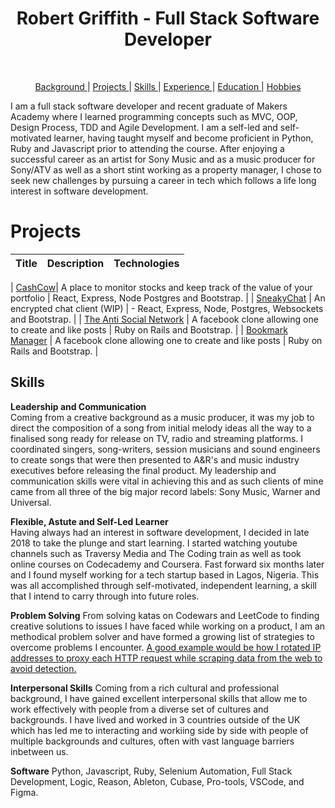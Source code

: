 <h1 align="center">Robert Griffith - Full Stack Software Developer</h1>

<div align="center">
  
<a href="https://sourcerer.io/bibbycodes"><img src="https://img.shields.io/badge/JavaScript-405%20commits-orange.svg" alt=""></a>
<a href="https://sourcerer.io/bibbycodes"><img src="https://img.shields.io/badge/Ruby-299%20commits-orange.svg" alt=""></a>
<a href="https://sourcerer.io/bibbycodes"><img src="https://img.shields.io/badge/SQL-297%20commits-orange.svg" alt=""></a>
<a href="https://sourcerer.io/bibbycodes"><img src="https://img.shields.io/badge/Python-21%20commits-orange.svg" alt=""></a>
<a href="https://sourcerer.io/bibbycodes"><img src="https://img.shields.io/badge/HTML-313%20commits-orange.svg" alt=""></a>
<a href="https://sourcerer.io/bibbycodes"><img src="https://img.shields.io/badge/CSS-431%20commits-orange.svg" alt=""></a>
</div>

<div align="center">

[Background ](#background) |
[Projects ](#projects) |
[Skills ](#skills) |
[Experience ](#experience) |
[Education ](#education) |
[Hobbies ](#hobbies)

</div>

I am a full stack software developer and recent graduate of Makers Academy where I learned programming concepts such as MVC, OOP, Design Process, TDD and Agile Development. I am a self-led and self-motivated learner, having taught myself and become proficient in Python, Ruby and Javascript prior to attending the course. After enjoying a successful career as an artist for Sony Music and as a music producer for Sony/ATV as well as a short stint working as a property manager, I chose to seek new challenges by pursuing a career in tech which follows a life long interest in software development.

# Projects

| Title       | Description           | Technologies  |
|--|--|--|

| [CashCow](https://cashcow2020.herokuapp.com/)| A place to monitor stocks and keep track of the value of your portfolio | React, Express, Node Postgres and Bootstrap. |
| [SneakyChat](https://sneakychat2020.herokuapp.com/) | An encrypted chat client (WIP) | - React, Express, Node, Postgres, Websockets and Bootstrap. |
| [The Anti Social Network](https://safe-caverns-35797.herokuapp.com/) | A facebook clone allowing one to create and like posts | Ruby on Rails and Bootstrap. |
| [Bookmark Manager](https://stark-crag-50573.herokuapp.com/bookmarks) | A facebook clone allowing one to create and like posts | Ruby on Rails and Bootstrap. |

## Skills

**Leadership and Communication** <br>
Coming from a creative background as a music producer, it was my job to direct the composition of a song from initial melody ideas all the way to a finalised song ready for release on TV, radio and streaming platforms. I coordinated singers, song-writers, session musicians and sound engineers to create songs that were then presented to A&R's and music industry executives before releasing the final product. My leadership and communication skills were vital in achieving this and as such clients of mine came from all three of the big major record labels: Sony Music, Warner and Universal.

**Flexible, Astute and Self-Led Learner** <br>
Having always had an interest in software development, I decided in late 2018 to take the plunge and start learning. I started watching youtube channels such as Traversy Media and The Coding train as well as took online courses on Codecademy and Coursera. Fast forward six months later and I found myself working for a tech startup based in Lagos, Nigeria. This was all accomplished through self-motivated, independent learning, a skill that I intend to carry through into future roles.

**Problem Solving**
From solving katas on Codewars and LeetCode to finding creative solutions to issues I have faced while working on a product, I am an methodical problem solver and have formed a growing list of strategies to overcome problems I encounter. [A good example would be how I rotated IP addresses to proxy each HTTP request while scraping data from the web to avoid detection.](https://github.com/bibbycodes/soccer_data_scraper/blob/master/soccer.py)

**Interpersonal Skills**
Coming from a rich cultural and professional background, I have gained excellent interpersonal skills that allow me to work effectively with people from a diverse set of cultures and backgrounds. I have lived and worked in 3 countries outside of the UK which has led me to interacting and workiing side by side with people of multiple backgrounds and cultures, often with vast language barriers inbetween us.

**Software**
Python, Javascript, Ruby, Selenium Automation, Full Stack Development, Logic, Reason, Ableton, Cubase, Pro-tools, VSCode, and Figma.